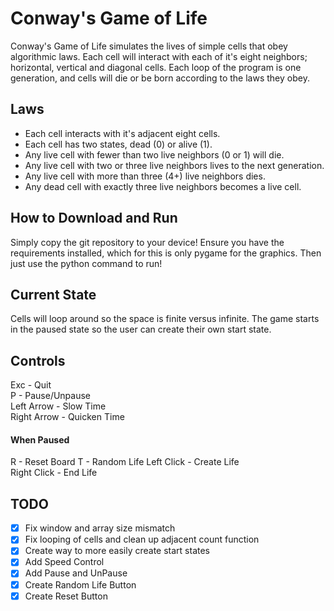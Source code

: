 # Conway's Game of Life

Conway's Game of Life simulates the lives of simple cells that obey algorithmic
laws. Each cell will interact with each of it's eight neighbors; horizontal,
vertical and diagonal cells. Each loop of the program is one generation, and
cells will die or be born according to the laws they obey.

## Laws
* Each cell interacts with it's adjacent eight cells.
* Each cell has two states, dead (0) or alive (1).
* Any live cell with fewer than two live neighbors (0 or 1) will die.
* Any live cell with two or three live neighbors lives to the next generation.
* Any live cell with more than three (4+) live neighbors dies.
* Any dead cell with exactly three live neighbors becomes a live cell.

## How to Download and Run
Simply copy the git repository to your device! Ensure you have the requirements
installed, which for this is only pygame for the graphics. Then just use the
python command to run!

## Current State
Cells will loop around so the space is finite versus infinite. The game starts in
the paused state so the user can create their own start state.

## Controls
Exc - Quit  
P - Pause/Unpause  
Left Arrow - Slow Time  
Right Arrow - Quicken Time  
#### When Paused
R - Reset Board
T - Random Life
Left Click - Create Life  
Right Click - End Life  

## TODO
- [X] Fix window and array size mismatch
- [X] Fix looping of cells and clean up adjacent count function
- [X] Create way to more easily create start states
- [X] Add Speed Control
- [X] Add Pause and UnPause
- [X] Create Random Life Button
- [X] Create Reset Button